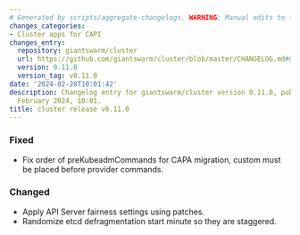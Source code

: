 ```yaml
---
# Generated by scripts/aggregate-changelogs. WARNING: Manual edits to this files will be overwritten.
changes_categories:
- Cluster apps for CAPI
changes_entry:
  repository: giantswarm/cluster
  url: https://github.com/giantswarm/cluster/blob/master/CHANGELOG.md#0110---2024-02-28
  version: 0.11.0
  version_tag: v0.11.0
date: '2024-02-28T10:01:42'
description: Changelog entry for giantswarm/cluster version 0.11.0, published on 28
  February 2024, 10:01.
title: cluster release v0.11.0
---
```


### Fixed
- Fix order of preKubeadmCommands for CAPA migration, custom must be placed before provider commands.
### Changed
- Apply API Server fairness settings using patches.
- Randomize etcd defragmentation start minute so they are staggered.
